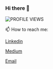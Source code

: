 ### Hi there 👋

![PROFILE VIEWS](https://komarev.com/ghpvc/?username=sahilmore-git&color=red&label=PROFILE+VIEWS)
<!--
**sahilmore-git/sahilmore-git** is a ✨ _special_ ✨ repository because its `README.md` (this file) appears on your GitHub profile.

Here are some ideas to get you started:

- 🔭 I’m currently working on ...
- 🌱 I’m currently learning ...
- 👯 I’m looking to collaborate on ...
- 🤔 I’m looking for help with ...
- 💬 Ask me about ...
- 📫 How to reach me: ...
- 😄 Pronouns: ...
- ⚡ Fun fact: ...
-->
📫 How to reach me:

[Linkedin](https://www.linkedin.com/in/sahilmore)

[Medium](https://medium.com/@sahil-more)

[Email](mailto:contactsahilmore@gmail.com)
